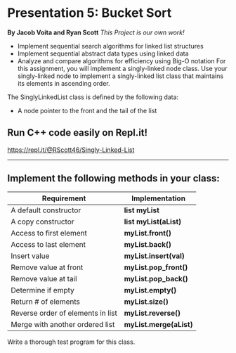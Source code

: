 # Presentation 5: Bucket Sort
**By Jacob Voita and Ryan Scott**
*This Project is our own work!*

* Implement sequential search algorithms for linked list structures
* Implement sequential abstract data types using linked data
* Analyze and compare algorithms for efficiency using Big-O notation
For this assignment, you will implement a singly-linked node class. Use your singly-linked node to implement a singly-linked list class that maintains its elements in ascending order.  

The SinglyLinkedList class is defined by the following data:
* A node pointer to the front and the tail of the list

## Run C++ code easily on Repl.it!
https://repl.it/@RScott46/Singly-Linked-List

---

## Implement the following methods in your class:
|  Requirement                          | Implementation |
| -------------                         | ------------- |
| A default constructor 			          | **list<T> myList**  |
| A copy constructor                    | **list<T> myList(aList)**  |            
| Access to first element		            | **myList.front()**|
| Access to last element			          | **myList.back()**|
| Insert value 				                  | **myList.insert(val)**|
| Remove value at front			            | **myList.pop_front()**|
| Remove value at tail			            | **myList.pop_back()**|
| Determine if empty			              | **myList.empty()**|
| Return # of elements			            | **myList.size()**|
| Reverse order of elements in list	    | **myList.reverse()**|
| Merge with another ordered list	      | **myList.merge(aList)**|

Write a thorough test program for this class. 
